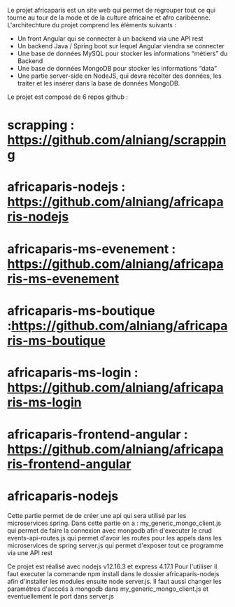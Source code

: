 Le projet africaparis est un site web qui permet de regrouper tout ce qui tourne au tour de la mode et de la culture africaine et afro caribéenne. 
L'architechture du projet comprend les éléments suivants :
- Un front Angular qui se connecter à un backend via une API rest
- Un backend Java / Spring boot sur lequel Angular viendra se connecter
- Une base de données MySQL pour stocker les informations “métiers” du Backend
- Une base de données MongoDB pour stocker les informations “data”
- Une partie server-side en NodeJS, qui devra récolter des données, les traiter et les insérer dans la base de données MongoDB.

Le projet est composé de 6 repos github :

# scrapping : https://github.com/alniang/scrapping
# africaparis-nodejs : https://github.com/alniang/africaparis-nodejs
# africaparis-ms-evenement : https://github.com/alniang/africaparis-ms-evenement
# africaparis-ms-boutique :https://github.com/alniang/africaparis-ms-boutique
# africaparis-ms-login : https://github.com/alniang/africaparis-ms-login
# africaparis-frontend-angular : https://github.com/alniang/africaparis-frontend-angular


   # africaparis-nodejs #
Cette partie permet de de créer une api qui sera utilisé par les microservices spring. Dans cette partie on a :
  my_generic_mongo_client.js qui permet de faire la connexion avec mongodb afin d'executer le crud
  events-api-routes.js qui permet d'avoir les routes pour les appels dans les microservices de spring
  server.js qui permet d'exposer tout ce programme via une API rest
  
Ce projet est réalisé avec nodejs v12.16.3 et express 4.17.1
Pour l'utiliser il faut executer la commande npm install dans le dossier africaparis-nodejs afin d'installer les modules ensuite node server.js.
Il faut aussi changer les paramétres d'acccés à mongodb dans my_generic_mongo_client.js et eventuellement le port dans server.js
